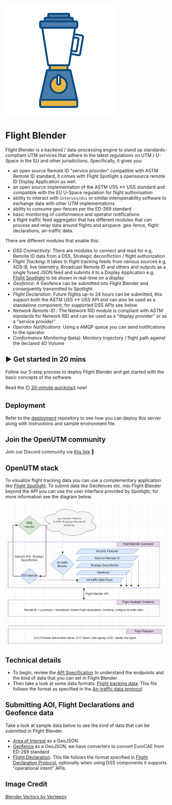 <img src="images/blender-logo.jpg" width="350">

# Flight Blender

Flight Blender is a backend / data-processing engine to stand up standards-compliant UTM services that adhere to the latest regulations on UTM / U-Space in the EU and other jurisdictions. Specifically, it gives you:

- an open source Remote ID "service provider" compatible with ASTM Remote ID standard, it comes with Flight Spotlight a opensource remote ID Display Application as well.
- an open source implementation of the ASTM USS <-> USS standard and compatible with the EU U-Space regulation for flight authorisation
- ability to interact with `interuss/dss` or similar interoperability software to exchange data with other UTM implementations
- ability to consume geo-fences per the ED-269 standard
- basic monitoring of conformance and operator notifications
- a flight traffic feed aggregator that has different modules that can process and relay data around flights and airspace: geo-fence, flight declarations, air-traffic data.

There are different modules that enable this:
- _DSS Connectivity_: There are modules to connect and read for e.g. Remote ID data from a DSS, Strategic deconfliction / flight authorization
- _Flight Tracking_: It takes in flight tracking feeds from various sources e.g. ADS-B, live telemetry, Broadcast Remote ID and others and outputs as a single fused JSON feed and submits it to a Display Application e.g. [Flight Spotlight](https://github.com/openutm/flight-spotlight) to be shown in real-time on a display
- _Geofence_: A Geofence can be submitted into Flight Blender and consequently transmitted to Spotlight
- _Flight Declaration_: Future flights up-to 24 hours can be submitted, this support both the ASTM USS <-> USS API and can also be used as a standalone component, for supported DSS APIs see below
- _Network Remote-ID_ : The Network RID module is compliant with ASTM standards for Network RID and can be used as a "display provider" or as a "service provider"
- _Operator Notifications_: Using a AMQP queue you can send notifications to the operator
- _Conformance Monitoring_ (beta): Monitory trajectory / flight path against the declared 4D Volume

## ▶️ Get started in 20 mins
Follow our 5-step process to deploy Flight Blender and get started with the basic concepts of the software.

Read the ⏲️ [20-minute quickstart](deployment_support/README.md) now!

## Deployment
Refer to the [deployment](https://github.com/openutm/deployment) repository to see how you can deploy this server along with instructions and sample environment file.

## Join the OpenUTM community

Join our Discord community via [this link](https://discord.gg/dnRxpZdd9a) 💫

## OpenUTM stack

To visualize flight tracking data you can use a complementary application like [Flight Spotlight](https://github.com/openutm/flight-spotlight). To submit data like Geofences etc. into Flight Blender beyond the API you can use the user interface provided by Spotlight, for more information see the diagram below.

![OpenUTMStack](images/openutm-stack.png)

## Technical details

- To begin, review the [API Specification](http://redocly.github.io/redoc/?url=https://raw.githubusercontent.com/openutm/flight-blender/master/api/flight-blender-1.0.0-resolved.yaml) to understand the endpoints and the kind of data that you can set in Flight Blender.
- Then take a look at some data formats: [Flight tracking data](https://github.com/openutm/verification/blob/main/flight_blender_e2e_integration/air_traffic_samples/micro_flight_data_single.json). This file follows the format as specified in the [Air-traffic data protocol](https://github.com/openskies-sh/airtraffic-data-protocol-development/blob/master/Airtraffic-Data-Protocol.md)

## Submitting AOI, Flight Declarations and Geofence data

Take a look at sample data below to see the kind of data that can be submitted in Flight Blender

- [Area of Interest](https://github.com/openutm/verification/tree/main/flight_blender_e2e_integration/aoi_geo_fence_samples/aoi.geojson) as a GeoJSON
- [Geofence](https://github.com/openutm/verification/tree/main/flight_blender_e2e_integration/aoi_geo_fence_samples/geo_fence.geojson) as a GeoJSON, we have converters to convert EuroCAE from ED-269 standard
- [Flight Declaration](https://github.com/openutm/verification/tree/main/flight_blender_e2e_integration/flight_declarations_samples/flight-1.json). This file follows the format specified in [Flight Declaration Protocol](https://github.com/openskies-sh/flight-declaration-protocol-development), optionally when using DSS components it supports "operational intent" APIs.

## Image Credit

<a href="https://www.vecteezy.com/free-vector/blender">Blender Vectors by Vecteezy</a>
